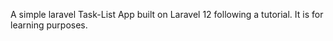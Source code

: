 A simple laravel Task-List App built on Laravel 12 following a tutorial. It is for learning purposes. 
